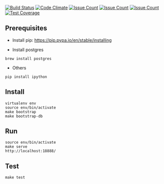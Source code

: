 [![Build Status](https://travis-ci.org/cjlm007/tornado_skeleton.svg?branch=master)](https://travis-ci.org/cjlm007/tornado_skeleton) [![Code Climate](https://codeclimate.com/github/cjlm007/tornado_skeleton/badges/gpa.svg)](https://codeclimate.com/github/cjlm007/tornado_skeleton) [![Issue Count](https://codeclimate.com/github/cjlm007/tornado_skeleton/badges/issue_count.svg)](https://codeclimate.com/github/cjlm007/tornado_skeleton) [![Issue Count](https://codeclimate.com/github/cjlm007/tornado_skeleton/badges/issue_count.svg)](https://codeclimate.com/github/cjlm007/tornado_skeleton) [![Issue Count](https://codeclimate.com/github/cjlm007/tornado_skeleton/badges/issue_count.svg)](https://codeclimate.com/github/cjlm007/tornado_skeleton) [![Test Coverage](https://codeclimate.com/github/cjlm007/tornado_skeleton/badges/coverage.svg)](https://codeclimate.com/github/cjlm007/tornado_skeleton/coverage)

## Prerequisites

* Install pip:
https://pip.pypa.io/en/stable/installing

* Install postgres  

`brew install postgres`

* Others

`pip install ipython`

## Install

```
virtualenv env
source env/bin/activate
make bootstrap
make bootstrap-db
```

## Run

```
source env/bin/activate
make serve
http://localhost:18888/
```

## Test

```
make test
```
